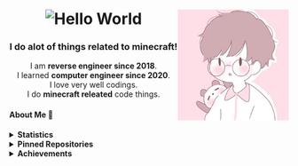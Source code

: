 <h1 align="center"><img src="https://readme-typing-svg.herokuapp.com?center=true&lines=Hello%2C+I+am+xqwtxon!+👋&width=430&size=30&height=30&vCenter=true" alt="Hello World"><img src="icon-200x200.png" align=right /></h1>
<h3 align="center">I do alot of things related to minecraft!</h3>
<p align=center>I am <b>reverse engineer since 2018</b>.<br>I learned <b>computer engineer since 2020</b>.<br>I love very well codings.<br>I do <b>minecraft releated</b> code things. </p>

#### About Me :wave:
<details>
   <summary><b>Statistics</b></summary>

   ##### Github Statistics
   [![](https://github-readme-stats.vercel.app/api?username=xqwtxon&count_private=true&show_icons=true)](https://github.com/xqwtxon)
   ##### Top Languages
   [![](https://github-readme-stats.vercel.app/api/top-langs/?username=xqwtxon&layout=compact)](https://github.com/xqwtxon)
   ##### My Trophy
   [![](https://github-profile-trophy.vercel.app/?username=xqwtxon&column=-1)](https://github.com/xqwtxon)
   ##### Wakatime
   [![](https://github-readme-stats.vercel.app/api/wakatime?username=xqwtxon)](https://github.com/xqwtxon)
   ##### Streak
   [![](https://github-readme-streak-stats.herokuapp.com/?user=DenverCoder1)](https:/github.com/xqwtxon)
   ##### Metrics
   [![](https://github.com/xqwtxon/xqwtxon/blob/profile/github-metrics.svg)](https://github.com/xqwtxon)
   ##### Discord Status
   [![](https://lanyard.cnrad.dev/api/975611185418371072?idle_message=Probably+Sleeping...)](https://discord.com/users/975611185418371072)
   
</details>

<details>
   <summary><b>Pinned Repositories</b></summary>
   
   [![](https://github-readme-stats.vercel.app/api/pin/?username=ReinfyTeam&repo=ProfanityFilter)](https://github.com/ReinfyTeam/ProfanityFilter)
   [![](https://github-readme-stats.vercel.app/api/pin/?username=ReinfyTeam&repo=ReinfyBot)](https://github.com/ReinfyTeam/ReinfyBot)
   [![](https://github-readme-stats.vercel.app/api/pin/?username=xqwtxon&repo=Terroror.js)](https://github.com/xqwtxon/Terroror.js)
   [![](https://github-readme-stats.vercel.app/api/pin/?username=xqwtxon&repo=QwertyClicker)](https://github.com/xqwtxon/QwertyClicker)
   [![](https://github-readme-stats.vercel.app/api/pin/?username=PrideMC&repo=Minetrack)](https://github.com/PrideMC/Minetrack)

</details>

<details>
    <summary><b>Achievements</b></summary>

   | Name | Date | Tier | Icon | Percent |
   |------|------|----------|---------|---------|
   | [YOLO](https://github.com/xqwtxon?achievement=yolo&tab=achievements) |Jun 20|   1   |   ![](https://github.githubassets.com/images/modules/profile/achievements/yolo-default.png)      |    100%  |
   |  [Pull Shark](https://github.com/xqwtxon?achievement=pull-shark&tab=achievements)    |  Jun 16    |  1 | ![](https://github.githubassets.com/images/modules/profile/achievements/pull-shark-default.png)       |     100%    |
   |   [QuickDraw](https://github.com/xqwtxon?achievement=quickdraw&tab=achievements)   |   Jul 19   |     1     |    ![](https://github.githubassets.com/images/modules/profile/achievements/quickdraw-default.png)     |   100%      |

</details>
